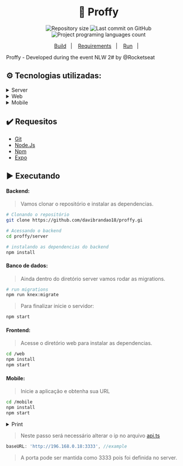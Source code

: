 <h1 align="center">📗 Proffy</h1>

<p align="center">
  <img alt="Repository size" src="https://img.shields.io/github/repo-size/davibrandao18/proffy?color=">
  <img alt="Last commit on GitHub" src="https://img.shields.io/github/last-commit/davibrandao18/proffy?color=">
  <img alt="Project programing languages count" src="https://img.shields.io/github/languages/count/davibrandao18/proffy?color=">
</p> 

<p align="center">
  <a href="#gear-tecnologias-utilizadas">Build</a>&nbsp;&nbsp;&nbsp;|&nbsp;&nbsp;&nbsp;
  <a href="#heavy_check_mark-requesitos">Requirements</a>&nbsp;&nbsp;&nbsp;|&nbsp;&nbsp;&nbsp;
  <a href="#arrow_forward-executando">Run</a>&nbsp;&nbsp;&nbsp;|&nbsp;&nbsp;&nbsp;
</p>

Proffy - Developed during the event NLW 2# by @Rocketseat

## :gear: Tecnologias utilizadas:

<details>
    <summary>Server</summary>
    <ul><li>NodeJs</li></ul>
    <ul><li>TypeScript</li></ul>
    <ul><li>Express</li></ul>
    <ul><li>Cors</li></ul>
    <ul><li>SPA</li></ul>
    <ul><li>SQLite</li></ul>
</details>

<details>
    <summary>Web</summary>
    <ul><li>React</li></ul>
    <ul><li>TypeScript</li></ul>
    <ul><li>Axios</li></ul>
    <ul><li>React Icons</li></ul>
    <ul><li>HTML</li></ul>
    <ul><li>JSX</li></ul>
    <ul><li>CSS</li></ul>
</details>

<details>
    <summary>Mobile</summary>
    <ul><li>React</li></ul>
    <ul><li>React Native</li></ul>
    <ul><li>React Icons</li></ul>
    <ul><li>React Navigate</li></ul>
    <ul><li>Expo</li></ul>
    <ul><li>Expo Google Fonts</li></ul>
    <ul><li>TypeScript</li></ul>
    <ul><li>Axios</li></ul>
    <ul><li>HTML</li></ul>
    <ul><li>JSX</li></ul>
    <ul><li>CSS</li></ul>
</details>

## :heavy_check_mark: Requesitos

<ul>
    <li><a href="https://git-scm.com/downloads">Git</a></li>
    <li><a href="https://nodejs.org/en/">Node.Js</a></li>
    <li><a href="https://www.npmjs.com/get-npm">Npm</a>
    <li><a href="https://docs.expo.io/get-started/installation/" target="_blank">Expo</a></li>
</ul>

## :arrow_forward: Executando

#### Backend:
> Vamos clonar o repositório e instalar as dependencias.
```sh
# Clonando o repositório
git clone https://github.com/davibrandao18/proffy.gi

# Acessando o backend
cd proffy/server

# instalando as dependencias do backend
npm install
```

#### Banco de dados:

> Ainda dentro do diretório server vamos rodar as migrations.
```sh
# run migrations
npm run knex:migrate
```
> Para finalizar inicie o servidor:
```sh
npm start
```

#### Frontend:

> Acesse o diretório web para instalar as dependencias.
```sh
cd /web
npm install
npm start
```

#### Mobile:
> Inicie a aplicação e obtenha sua URL
```sh
cd /mobile
npm install
npm start
```
<details>
    <summary>Print</summary>
    <img src="https://user-images.githubusercontent.com/50588380/89908957-ee852e80-dbc4-11ea-9a40-a55a1c1384ae.png" />
</details>

> Neste passo será necessário alterar o ip no arquivo <a href="https://github.com/davibrandao18/proffy/blob/master/mobile/src/services/api.ts">api.ts</a>
```js
baseURL: 'http://196.168.0.18:3333', //example
```
> A porta pode ser mantida como 3333 pois foi definida no server.

